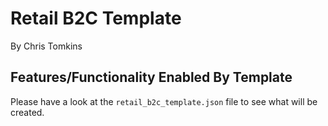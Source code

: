 # Retail B2C Template

By Chris Tomkins

## Features/Functionality Enabled By Template

Please have a look at the `retail_b2c_template.json` file to see what will be created.